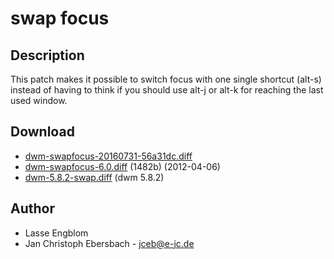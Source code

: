 swap focus
==========

Description
-----------
This patch makes it possible to switch focus with one single shortcut (alt-s)
instead of having to think if you should use alt-j or alt-k for reaching the
last used window.

Download
--------
* [dwm-swapfocus-20160731-56a31dc.diff](dwm-swapfocus-20160731-56a31dc.diff)
* [dwm-swapfocus-6.0.diff](dwm-swapfocus-6.0.diff) (1482b) (2012-04-06)
* [dwm-5.8.2-swap.diff](dwm-5.8.2-swap.diff) (dwm 5.8.2)

Author
------
* Lasse Engblom
* Jan Christoph Ebersbach - <jceb@e-jc.de>
